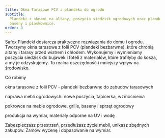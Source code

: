 ```yaml
---
title: Okna Tarasowe PCV i plandeki do ogrodu
subtitle:
  Plandeki z oknami na altany, poszycia siedzisk ogrodowych oraz plandeki na
  baseny i piaskownice.
order: 3
---
```


Safex Plandeki dostarcza praktyczne rozwiązania do domu i ogrodu. Tworzymy okna tarasowe z folii PCV (plandeki bezbarwne), które chronią altany i tarasy przed wiatrem i chłodem. Wykonujemy i wymieniamy poszycia siedzisk do bujawek i foteli z materiałów, które trafiłyby do kosza, a my je odzyskujemy. To realna oszczędność i mniejszy wpływ na środowisko.

Co robimy

okna tarasowe z folii PCV - plandeki bezbarwne do zabudów tarasowych

naprawa mebli ogrodowych: nowe poszycia, tapicerka, wzmocnienia

pokrowce na meble ogrodowe, grille, baseny i sprzęt ogrodowy

produkcja na wymiar, materiały odporne na UV i wodę

Zabezpieczasz przestrzeń, przedłużasz życie mebli, unikasz zbędnych zakupów. Zamów wycenę i dopasowanie na wymiar.